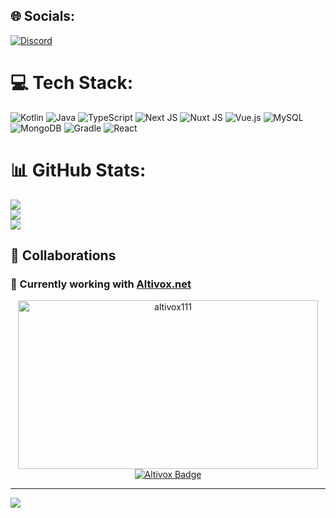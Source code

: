 ## 🌐 Socials:
[![Discord](https://img.shields.io/badge/Discord-%237289DA.svg?logo=discord&logoColor=white)](https://discord.gg/https://discord.com/users/762992222848679949) 

# 💻 Tech Stack:
![Kotlin](https://img.shields.io/badge/kotlin-%237F52FF.svg?style=for-the-badge&logo=kotlin&logoColor=white) ![Java](https://img.shields.io/badge/java-%23ED8B00.svg?style=for-the-badge&logo=openjdk&logoColor=white) ![TypeScript](https://img.shields.io/badge/typescript-%23007ACC.svg?style=for-the-badge&logo=typescript&logoColor=white)  ![Next JS](https://img.shields.io/badge/Next-black?style=for-the-badge&logo=next.js&logoColor=white) ![Nuxt JS](https://img.shields.io/badge/Nuxt-002E3B?style=for-the-badge&logo=nuxt.js&logoColor=#00DC82) ![Vue.js](https://img.shields.io/badge/vue.js-%2335495e.svg?style=for-the-badge&logo=vuedotjs&logoColor=%234FC08D) ![MySQL](https://img.shields.io/badge/mysql-4479A1.svg?style=for-the-badge&logo=mysql&logoColor=white) ![MongoDB](https://img.shields.io/badge/MongoDB-%234ea94b.svg?style=for-the-badge&logo=mongodb&logoColor=white) ![Gradle](https://img.shields.io/badge/Gradle-02303A.svg?style=for-the-badge&logo=Gradle&logoColor=white) ![React](https://img.shields.io/badge/react-%2320232a.svg?style=for-the-badge&logo=react&logoColor=%2361DAFB)
# 📊 GitHub Stats:
![](https://github-readme-stats.vercel.app/api?username=Sakyqr&theme=dark&hide_border=false&include_all_commits=false&count_private=false)<br/>
![](https://nirzak-streak-stats.vercel.app/?user=Sakyqr&theme=dark&hide_border=false)<br/>
![](https://github-readme-stats.vercel.app/api/top-langs/?username=Sakyqr&theme=dark&hide_border=false&include_all_commits=false&count_private=false&layout=compact)

## 🤝 Collaborations

### 🚀 Currently working with [Altivox.net](https://altivox.net)

<p align="center">
  <img width="480" height="270" alt="altivox111" src="https://github.com/user-attachments/assets/be0d3e5b-4425-41e6-9077-f6ea07ddfe5c" />
  <br/>
  <a href="https://altivox.net" target="_blank">
    <img src="https://img.shields.io/badge/Currently_Working_With-Altivox.net-8A2BE2?style=for-the-badge&logo=rocket&logoColor=white" alt="Altivox Badge"/>
  </a>
</p>




---
[![](https://visitcount.itsvg.in/api?id=Sakyqr&icon=0&color=0)](https://visitcount.itsvg.in)


